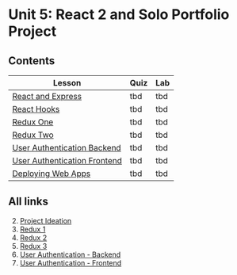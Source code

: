 # Unit 5: React 2 and Solo Portfolio Project

## Contents

| Lesson | Quiz | Lab |
| --- | --- | --- |
| [React and Express](./react_express/README.md) | tbd | tbd |
| [React Hooks]() | tbd | tbd |
| [Redux One]() | tbd | tbd |
| [Redux Two]() | tbd | tbd |
| [User Authentication Backend]() | tbd | tbd |
| [User Authentication Frontend]() | tbd | tbd |
| [Deploying Web Apps](./deployment/README.md) | tbd | tbd |

## All links

2.  [Project Ideation](./project_ideation/README.md)
3.  [Redux 1](./redux_1/README.md)
4.  [Redux 2](./redux_2/README.md)
5.  [Redux 3](,/redux_3/README.md)
6.  [User Authentication - Backend](./user_authentication_backend/README.md)
7.  [User Authentication - Frontend](./user_authentication_frontend/README.md)
